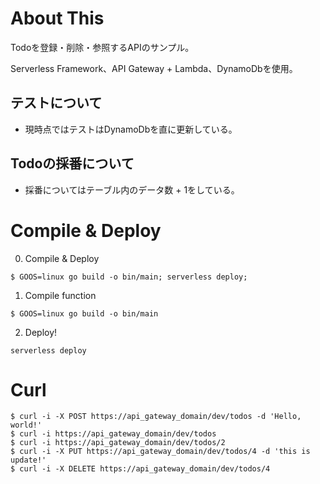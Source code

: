 # About This

Todoを登録・削除・参照するAPIのサンプル。

Serverless Framework、API Gateway + Lambda、DynamoDbを使用。

## テストについて

* 現時点ではテストはDynamoDbを直に更新している。
    
## Todoの採番について

* 採番についてはテーブル内のデータ数 + 1をしている。

# Compile & Deploy

0. Compile & Deploy

```
$ GOOS=linux go build -o bin/main; serverless deploy;
```

1. Compile function

```
$ GOOS=linux go build -o bin/main
```

2. Deploy!

```
serverless deploy
```

# Curl

```
$ curl -i -X POST https://api_gateway_domain/dev/todos -d 'Hello, world!'
$ curl -i https://api_gateway_domain/dev/todos
$ curl -i https://api_gateway_domain/dev/todos/2
$ curl -i -X PUT https://api_gateway_domain/dev/todos/4 -d 'this is update!'
$ curl -i -X DELETE https://api_gateway_domain/dev/todos/4
```
